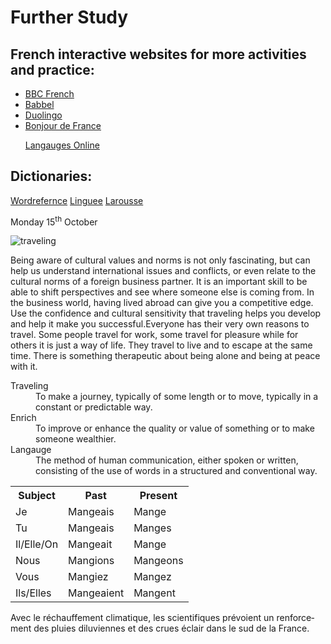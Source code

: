 <h1>Further Study</h1>


<h2>French interactive websites for more activities and practice:</h2>

<ul>
 <li><a href="http://www.bbc.co.uk/languages/french/">BBC French</a></li>

<li><a href="https://www.babbel.com/learn-french-online">Babbel</a></li>

<li><a href="https://www.duolingo.com/">Duolingo</a></li>

<li><a href="https://www.bonjourdefrance.co.uk/">Bonjour de France</a></li>

<a href="https://www.languagesonline.org.uk/Hotpotatoes/frenchindex.html">Langauges Online</a>
</ul>

 
<h2>Dictionaries:</h2>

<a href="http://www.wordreference.com/">Wordrefernce</a>
<a href="https://www.linguee.com/english-french">Linguee</a>
<a href="https://www.larousse.com/en/dictionaries/french-english">Larousse</a>


<p> <!-- change heading tag <h2> to paragraph tag <p> -->
 Monday 15<sup>th</sup> October <!-- added a closing tag for sup -->
 </p>
 <p> <!-- put paragraph tags around the image -->
<img class="imgLeft" src="https://upload.wikimedia.org/wikipedia/commons/d/df/El_viaxeru_d%27Urculo.JPG" alt="traveling">
 
Being aware of cultural values and norms is not only fascinating, but can help us understand international issues and conflicts, or even relate to the cultural norms of a foreign business partner. It is an important skill to be able to shift perspectives and see where someone else is coming from. In the business world, having lived abroad can give you a competitive edge. Use the confidence and cultural sensitivity that traveling helps you develop and help it make you successful.Everyone has their very own reasons to travel. Some people travel for work, some travel for pleasure while for others it is just a way of life. They travel to live and to escape at the same time. There is something therapeutic about being alone and being at peace with it.
 </p>


 <!-- The Description List is perfect -->
<dl>
 <dt>Traveling</dt>
 <dd>To make a journey, typically of some length or to move, typically in a constant or predictable way.</dd>


 <dt>Enrich</dt>
 <dd>To improve or enhance the quality or value of something or to make someone wealthier.</dd>
 
  
   <dt>Langauge</dt>
   <dd>The method of human communication, either spoken or written, consisting of the use of words in a structured and conventional way.</dd>
   </dl>
   <!-- End of the description list -->
   
  <table>
 <tr><th>Subject</th><th> Past</th><th> Present</th> </tr> <!-- Added </tr> tag to close the table row -->
 <tr><td> Je </td> <td> Mangeais </td><td> Mange </td></tr> <!-- fixed the first <td> tag as it was incorrectly set to <th> before -->
  <tr><td> Tu </td><td> Mangeais</td><td> Manges </td></tr> <!-- fixed the first <td> tag as it was incorrectly set to <th> before -->
 <tr><td> Il/Elle/On </td><td> Mangeait </td><td> Mange </td></tr> 
 <tr><td> Nous </td><td> Mangions </td><td> Mangeons </td></tr> <!-- fixed the first <td> tag as it was incorrectly set to <th> before -->
 <tr><td> Vous </td><td> Mangiez </td><td> Mangez </td></tr> <!-- fixed the first <td> tag as it was incorrectly set to <th> before -->
 <tr><td> Ils/Elles</td><td> Mangeaient </td><td> Mangent </td> </tr> <!-- fixed the first <td> tag as it was incorrectly set to <th> before -->
 </table>
  
 <p>  <!-- change heading tag <h2> to paragraph tag <p> -->
<p lang="fr">Avec le réchauffement climatique, les scientifiques prévoient un renforcement des pluies diluviennes et des crues éclair dans le sud de la France.</p> <!-- change HTML tag <html> to paragraph tag <p> and closing html tag </html> to closing paragraph tag </p> -->
</p> <!-- change close heading tag </h2> to close paragraph tag </p> -->
 
